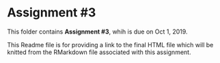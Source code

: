 # Assignment #3 

This folder contains **Assignment #3**, whih is due on Oct 1, 2019.

This Readme file is for providing a link to the final HTML file which will be knitted from the RMarkdown file associated with this assignment.
